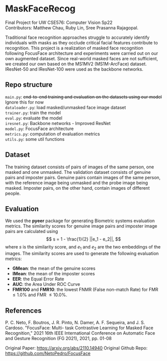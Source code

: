 # MaskFaceRecog
Final Project for UW CSE576: Computer Vision Sp22 <br>
Contributors: Matthew Chau, Ruby Lin, Sree Prasanna Rajagopal.<br>

Traditional face recognition approaches struggle to accurately identify individuals with masks as they occlude critical facial features contribute to recognition. This project is a realization of masked face recognition following FocusFace architecture and experiments were carried out on our own augmented dataset. Since real-world masked faces are not sufficient, we created our own based on the MS1MV2 (MS1M-ArcFace) dataset. IResNet-50 and IResNet-100 were used as the backbone networks. <br>


## Repo structure
`main.py`: ~~end-to-end training and evaluation on the datasets using our model~~ Ignore this for now <br>
`dataloader.py`: load masked/unmasked face image dataset <br>
`trainer.py`: train the model <br>
`eval.py`: evaluate the model <br>
`iresnet.py`: Backbone networks - Improved ResNet <br>
`model.py`: FocusFace architecture <br>
`metrics.py`: computation of evaluation metrics <br>
`utils.py`: some util functions <br>

## Dataset
The training dataset consists of pairs of images of the same person, one masked and one unmasked. The validation dataset consists of genuine pairs and imposter pairs. Genuine pairs contain images of the same person, with the reference image being unmasked and the probe image being masked. Imposter pairs, on the other hand, contain images of different people.

## Evaluation
We used the **pyeer** package for generating Biometric systems evaluation metrics. The similarity scores for genuine image pairs and imposter image pairs are calculated using $$ s = 1 - \frac{1}{2} ||e_1 - e_2||, $$ where $s$ is the similarity score, and $e_1$ and $e_2$ are the two embeddings of the images. The similarity scores are used to generate the following evaluation metrics:

- **GMean**: the mean of the genuine scores <br>
- **IMean**: the mean of the imposter scores <br>
- **EER**: the Equal Error Rate <br>
- **AUC**: the Area Under ROC Curve <br>
- **FMR100** and **FMR10**: the lowest FNMR (False non-match Rate) for FMR $\leq 1.0 \%$ and FMR $\leq 10.0\%$.

## References
P. C. Neto, F. Boutros, J. R. Pinto, N. Damer, A. F. Sequeira, and J. S. Cardoso. "FocusFace: Multi- task Contrastive Learning for Masked Face Recognition," 2021 16th IEEE International Conference on Automatic Face and Gesture Recognition (FG 2021), 2021, pp. 01-08

Original Paper: https://arxiv.org/abs/2110.14940
Original Github Repo: https://github.com/NetoPedro/FocusFace
